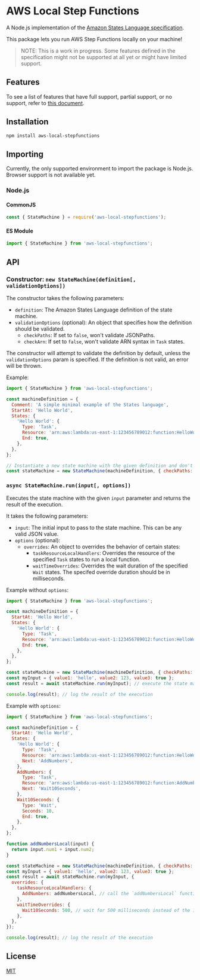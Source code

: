 # AWS Local Step Functions

A Node.js implementation of the [Amazon States Language specification](https://states-language.net/spec.html).

This package lets you run AWS Step Functions locally on your machine!

> NOTE: This is a work in progress. Some features defined in the specification might not be supported at all yet or might have limited support.

## Features

To see a list of features that have full support, partial support, or no support, refer to [this document](/docs/feature-support.md).

## Installation

```sh
npm install aws-local-stepfunctions
```

## Importing

Currently, the only supported environment to import the package is Node.js. Browser support is not available yet.

### Node.js

#### CommonJS

```js
const { StateMachine } = require('aws-local-stepfunctions');
```

#### ES Module

```js
import { StateMachine } from 'aws-local-stepfunctions';
```

## API

### Constructor: `new StateMachine(definition[, validationOptions])`

The constructor takes the following parameters:

- `definition`: The Amazon States Language definition of the state machine.
- `validationOptions` (optional): An object that specifies how the definition should be validated.
  - `checkPaths`: If set to `false`, won't validate JSONPaths.
  - `checkArn`: If set to `false`, won't validate ARN syntax in `Task` states.

The constructor will attempt to validate the definition by default, unless the `validationOptions` param is specified. If the definition is not valid, an error will be thrown.

Example:

```js
import { StateMachine } from 'aws-local-stepfunctions';

const machineDefinition = {
  Comment: 'A simple minimal example of the States language',
  StartAt: 'Hello World',
  States: {
    'Hello World': {
      Type: 'Task',
      Resource: 'arn:aws:lambda:us-east-1:123456789012:function:HelloWorld',
      End: true,
    },
  },
};

// Instantiate a new state machine with the given definition and don't validate JSONPaths.
const stateMachine = new StateMachine(machineDefinition, { checkPaths: false });
```

### `async StateMachine.run(input[, options])`

Executes the state machine with the given `input` parameter and returns the result of the execution.

It takes the following parameters:

- `input`: The initial input to pass to the state machine. This can be any valid JSON value.
- `options` (optional):
  - `overrides`: An object to overrides the behavior of certain states:
    - `taskResourceLocalHandlers`: Overrides the resource of the specified `Task` states to run a local function.
    - `waitTimeOverrides`: Overrides the wait duration of the specified `Wait` states. The specifed override duration should be in milliseconds.

Example without `options`:

```js
import { StateMachine } from 'aws-local-stepfunctions';

const machineDefinition = {
  StartAt: 'Hello World',
  States: {
    'Hello World': {
      Type: 'Task',
      Resource: 'arn:aws:lambda:us-east-1:123456789012:function:HelloWorld',
      End: true,
    },
  },
};

const stateMachine = new StateMachine(machineDefinition, { checkPaths: false });
const myInput = { value1: 'hello', value2: 123, value3: true };
const result = await stateMachine.run(myInput); // execute the state machine

console.log(result); // log the result of the execution
```

Example with `options`:

```js
import { StateMachine } from 'aws-local-stepfunctions';

const machineDefinition = {
  StartAt: 'Hello World',
  States: {
    'Hello World': {
      Type: 'Task',
      Resource: 'arn:aws:lambda:us-east-1:123456789012:function:HelloWorld',
      Next: 'AddNumbers',
    },
    AddNumbers: {
      Type: 'Task',
      Resource: 'arn:aws:lambda:us-east-1:123456789012:function:AddNumbers',
      Next: 'Wait10Seconds',
    },
    Wait10Seconds: {
      Type: 'Wait',
      Seconds: 10,
      End: true,
    },
  },
};

function addNumbersLocal(input) {
  return input.num1 + input.num2;
}

const stateMachine = new StateMachine(machineDefinition, { checkPaths: false });
const myInput = { value1: 'hello', value2: 123, value3: true };
const result = await stateMachine.run(myInput, {
  overrides: {
    taskResourceLocalHandlers: {
      AddNumbers: addNumbersLocal, // call the `addNumbersLocal` function instead of invoking the Lambda function specified for the `AddNumbers` state
    },
    waitTimeOverrides: {
      Wait10Seconds: 500, // wait for 500 milliseconds instead of the 10 seconds specified in the `Wait10Seconds` state
    },
  },
});

console.log(result); // log the result of the execution
```

## License

[MIT](https://github.com/nibble-4bits/aws-local-stepfunctions/blob/develop/LICENSE)

